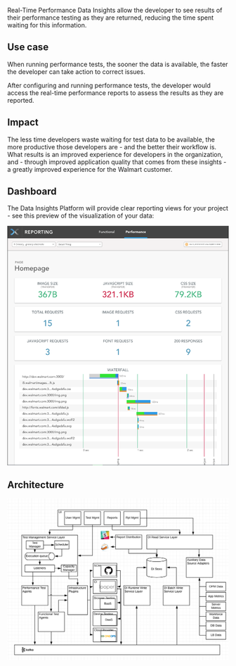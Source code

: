 Real-Time Performance Data Insights allow the developer to see results of their performance
testing as they are returned, reducing the time spent waiting for this information.

## Use case

When running performance tests, the sooner the data is available, the faster the developer
can take action to correct issues.

After configuring and running performance tests, the developer would access the real-time
performance reports to assess the results as they are reported.

## Impact

The less time developers waste waiting for test data to be available, the more productive
those developers are - and the better their workflow is. What results is an improved
experience for developers in the organization, and - through improved application quality
that comes from these insights - a greatly improved experience for the Walmart customer.

## Dashboard

The Data Insights Platform will provide clear reporting views for your project - see this
preview of the visualization of your data:

![Performance Real-Time Dashboard](../images/realtime-performance.png)

## Architecture

![Architecture Diagram](../../images/nextgen-arch.png)
